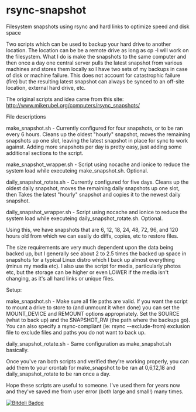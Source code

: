 rsync-snapshot
==============

Filesystem snapshots using rsync and hard links to optimize speed and disk space

Two scripts which can be used to backup your hard drive to another location.  The location can be
be a remote drive as long as cp -l will work on the filesystem.  What I do is make the snapshots to
the same computer and then once a day one central server pulls the latest snapshot from various
machines and stores them locally so I have two sets of my backups in case of disk or machine failure.
This does not account for catastrophic failure (fire) but the resulting latest snapshot can always
be synced to an off-site location, external hard drive, etc.

The original scripts and idea came from this site:  http://www.mikerubel.org/computers/rsync_snapshots/

File descriptions

make_snapshot.sh - Currently configured for four snapshots, or to be ran every 6 hours.  Cleans up
the oldest "hourly" snapshot, moves the remaining snapshots up one slot, leaving the latest snapshot
in place for sync to work against.  Adding more snapshots per day is pretty easy, just adding some
additional sections to the script.

make_snapshot_wrapper.sh - Script using nocache and ionice to reduce the system
load while executeing make_snapshot.sh.  Optional.

daily_snapshot_rotate.sh - Currently configured for five days.  Cleans up the oldest daily snapshot,
moves the remaining daily snapshots up one slot, then Takes the latest "hourly" snapshot and copies
it to the newest daily snapshot.

daily_snapshot_wrapper.sh - Script using nocache and ionice to reduce the system
load while executeing daily_snapshot_rotate.sh.  Optional.

Using this, we have snapshots that are 6, 12, 18, 24, 48, 72, 96, and 120 hours old from which we
can easily do diffs, copies, etc to restore files.

The size requirements are very much dependent upon the data being backed up, but I generally see
about 2 to 2.5 times the backed up space in snapshots for a typical Linux distro which I back up
almost everything (minus my media etc).  I also use the script for media, particularly photos etc,
but the storage can be higher or even LOWER if the media isn't changing, as it's all hard links or
unique files.

Setup:

make_snapshot.sh - Make sure all file paths are valid.  If you want the script to mount a drive
to store to (and unmount it when done) you can set the MOUNT_DEVICE and REMOUNT options appropriately.
Set the SOURCE (what to back up) and the SNAPSHOT_RW (the path where the backups go).  You can also
specify a rsync-compliant (ie:  rsync --exclude-from) exclusion file to exclude files and paths you
do not want to back up.

daily_snapshot_rotate.sh - Same configuration as make_snapshot.sh basically.

Once you've ran both scripts and verified they're working properly, you can add them to your crontab
for make_snapshot to be ran at 0,6,12,18 and daily_snapshot_rotate to be ran once a day.

Hope these scripts are useful to someone.  I've used them for years now and they've saved me from
user error (both large and small!) many times.


[![Bitdeli Badge](https://d2weczhvl823v0.cloudfront.net/khaytsus/rsync-snapshot/trend.png)](https://bitdeli.com/free "Bitdeli Badge")

